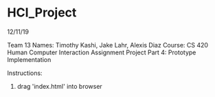# HCI_Project

12/11/19

Team 13
     Names: Timothy Kashi, Jake Lahr, Alexis Diaz
     Course: CS 420 Human Computer Interaction
     Assignment Project Part 4: Prototype Implementation


Instructions:
  1) drag 'index.html' into browser
